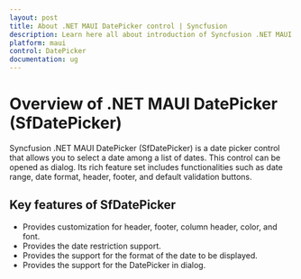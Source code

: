 ```yaml
---
layout: post
title: About .NET MAUI DatePicker control | Syncfusion
description: Learn here all about introduction of Syncfusion .NET MAUI DatePicker (SfDatePicker) control, its elements and more.
platform: maui
control: DatePicker
documentation: ug
---
```


# Overview of .NET MAUI DatePicker (SfDatePicker)

Syncfusion .NET MAUI DatePicker (SfDatePicker) is a date picker control that allows you to select a date among a list of dates. This control can be opened as dialog. Its rich feature set includes functionalities such as date range, date format, header, footer, and default validation buttons.

## Key features of SfDatePicker

* Provides customization for header, footer, column header, color, and font.
* Provides the date restriction support.
* Provides the support for the format of the date to be displayed.
* Provides the support for the DatePicker in dialog.

